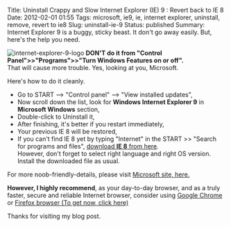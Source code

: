 Title: Uninstall Crappy and Slow Internet Explorer (IE) 9 : Revert back to IE 8
Date: 2012-02-01 01:55
Tags: microsoft, ie9, ie, internet explorer, uninstall, remove, revert to ie8
Slug: uninstall-ie-9
Status: published
Summary: Internet Explorer 9 is a buggy, sticky beast. It don't go away easily. But, here's the help you need.

![internet-explorer-9-logo](https://googledrive.com/host/0B_IybRcQsDwaTGduUi1jR3h6aDQ/blog/Internet-Explorer-9-logo.png)  **DON'T do it from "Control Panel"\>\>"Programs"\>\>"Turn Windows Features on or off".**  
That will cause more trouble. Yes, looking at you, Microsoft.
  
Here's how to do it cleanly.

 * Go to START --> "Control panel" --> "View installed updates",
 * Now scroll down the list, look for **Windows Internet Explorer 9** in **Microsoft Windows** section,
 * Double-click to Uninstall it,
 * After finishing, it's better if you restart immediately,
 * Your previous IE 8 will be restored,
 * If you can't find IE 8 yet by typing "Internet" in the START \>\> "Search for programs and files", [download **IE 8** from here](http://windows.microsoft.com/en-US/internet-explorer/downloads/ie-8).  
 However, don't forget to select right language and right OS version. Install the downloaded file as usual.
  
For more noob-friendly-details, please visit [Microsoft site, here.](http://support.microsoft.com/kb/2579295)

**However, I highly recommend**, as your day-to-day browser, and as a truly faster, secure and reliable Internet browser, consider using [Google Chrome](http://www.google.com/chrome?hl=en) or [Firefox browser (To get now, click here)](http://goo.gl/OhvkY)
  
Thanks for visiting my blog post. 